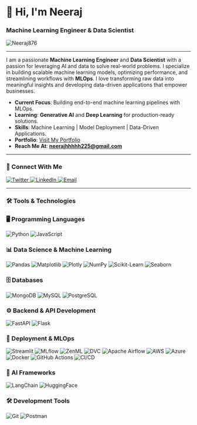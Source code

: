 <!-- Header Section -->
<h1 align="left">👋 Hi, I'm Neeraj</h1>
<h3 align="left">Machine Learning Engineer & Data Scientist</h3>
<p align="left"> <img src="https://komarev.com/ghpvc/?username=Neeraj876&label=Profile%20views&color=0e75b6&style=flat" alt="Neeraj876" /> </p>

---

<!-- Introduction --> 
<p align="left"> I am a passionate <b>Machine Learning Engineer</b> and <b>Data Scientist</b> with a passion for leveraging AI and data to solve real-world problems. I specialize in building scalable machine learning models, optimizing performance, and streamlining workflows with <b>MLOps</b>. I love transforming raw data into meaningful insights and developing data-driven applications that empower businesses. 
</p>

-  **Current Focus**: Building end-to-end machine learning pipelines with MLOps.  
-  **Learning**: <b>Generative AI</b> and <b>Deep Learning</b> for production-ready solutions.  
-  **Skills**: Machine Learning | Model Deployment | Data-Driven Applications.
-  **Portfolio**: [Visit My Portfolio](https://neeraj876.github.io/) 
-  **Reach Me At**: **neerajhhhhh225@gmail.com**  

---

<!-- Connect With Me -->
<h3 align="left">🤝 Connect With Me</h3>
<p align="left">
<a href="https://x.com/neerajjj6785" target="_blank">
    <img src="https://img.shields.io/badge/Twitter-%231DA1F2.svg?style=for-the-badge&logo=twitter&logoColor=white" alt="Twitter"/>
</a>
<a href="https://www.linkedin.com/in/neeraj-125601238/" target="_blank">
    <img src="https://img.shields.io/badge/LinkedIn-%230077B5.svg?style=for-the-badge&logo=linkedin&logoColor=white" alt="LinkedIn"/>
</a>
<a href="mailto:neerajhhhhh225@gmail.com">
    <img src="https://img.shields.io/badge/Email-D14836?style=for-the-badge&logo=gmail&logoColor=white" alt="Email"/>
</a>
</p>

---
<!-- Header -->
<h3 align="left">🛠️ Tools & Technologies</h3>



<!-- Programming Languages -->
### 🖥️ Programming Languages
![Python](https://img.shields.io/badge/Python-3776AB?style=for-the-badge&logo=python&logoColor=white)
![JavaScript](https://img.shields.io/badge/JavaScript-323330?style=for-the-badge&logo=javascript&logoColor=F7DF1E)

<!-- Data Science & ML -->
### 📊 Data Science & Machine Learning
![Pandas](https://img.shields.io/badge/Pandas-150458?style=for-the-badge&logo=pandas&logoColor=white)
![Matplotlib](https://img.shields.io/badge/Matplotlib-8A2BE2?style=for-the-badge&logo=python&logoColor=white)
![Plotly](https://img.shields.io/badge/Plotly-3F4F75?style=for-the-badge&logo=plotly&logoColor=white)
![NumPy](https://img.shields.io/badge/NumPy-013243?style=for-the-badge&logo=numpy&logoColor=white)
![Scikit-Learn](https://img.shields.io/badge/Scikit--Learn-F7931E?style=for-the-badge&logo=scikit-learn&logoColor=white)
![Seaborn](https://img.shields.io/badge/Seaborn-009688?style=for-the-badge&logo=python&logoColor=white)

<!-- Databases -->
### 🗄️ Databases
![MongoDB](https://img.shields.io/badge/MongoDB-4EA94B?style=for-the-badge&logo=mongodb&logoColor=white)
![MySQL](https://img.shields.io/badge/MySQL-00000F?style=for-the-badge&logo=mysql&logoColor=white)
![PostgreSQL](https://img.shields.io/badge/PostgreSQL-316192?style=for-the-badge&logo=postgresql&logoColor=white)

<!-- Backend & API -->
### ⚙️ Backend & API Development
![FastAPI](https://img.shields.io/badge/FastAPI-009688?style=for-the-badge&logo=fastapi&logoColor=white)
![Flask](https://img.shields.io/badge/Flask-000000?style=for-the-badge&logo=flask&logoColor=white)

<!-- Deployment & Data Handling -->
### 🚀 Deployment & MLOps
![Streamlit](https://img.shields.io/badge/Streamlit-FF4B4B?style=for-the-badge&logo=streamlit&logoColor=white)
![MLflow](https://img.shields.io/badge/MLflow-0194E2?style=for-the-badge&logo=mlflow&logoColor=white)
![ZenML](https://img.shields.io/badge/ZenML-FF5733?style=for-the-badge&logo=python&logoColor=white)
![DVC](https://img.shields.io/badge/DVC-945DD6?style=for-the-badge&logo=python&logoColor=white)
![Apache Airflow](https://img.shields.io/badge/Apache%20Airflow-017CEE?style=for-the-badge&logo=apache-airflow&logoColor=white)
![AWS](https://img.shields.io/badge/AWS-FF9900?style=for-the-badge&logo=amazonaws&logoColor=white)
![Azure](https://img.shields.io/badge/Azure-0078D4?style=for-the-badge&logo=microsoftazure&logoColor=white)
![Docker](https://img.shields.io/badge/Docker-2496ED?style=for-the-badge&logo=docker&logoColor=white)
![GitHub Actions](https://img.shields.io/badge/GitHub%20Actions-2088FF?style=for-the-badge&logo=githubactions&logoColor=white)
![CI/CD](https://img.shields.io/badge/CI%2FCD-2D3748?style=for-the-badge&logo=githubactions&logoColor=white)

<!-- LangChain & Related -->
### 🔗 AI Frameworks
![LangChain](https://img.shields.io/badge/LangChain-FFD43B?style=for-the-badge&logo=python&logoColor=white)
![HuggingFace](https://img.shields.io/badge/Hugging%20Face-F78C40?style=for-the-badge&logo=huggingface&logoColor=white)

<!-- Tools -->
### 🛠️ Development Tools
![Git](https://img.shields.io/badge/Git-F05032?style=for-the-badge&logo=git&logoColor=white)
![Postman](https://img.shields.io/badge/Postman-FF6C37?style=for-the-badge&logo=postman&logoColor=white)

